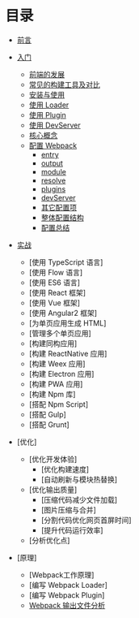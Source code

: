 # 目录
- [前言](前言.md)        
- [入门](入门/入门.md)
    - [前端的发展](入门/前端的发展/前端的发展.md)
    - [常见的构建工具及对比](入门/常见的构建工具及对比/常见的构建工具及对比.md)
    - [安装与使用](入门/安装与使用.md)
    - [使用 Loader](入门/使用Loader.md)
    - [使用 Plugin](入门/使用Plugin.md)
    - [使用 DevServer](入门/使用DevServer.md)
    - [核心概念](入门/核心概念.md)
    - [配置 Webpack](入门/配置Webpack/配置Webpack.md)
        - [entry](入门/配置Webpack/entry.md) 
        - [output](入门/配置Webpack/output.md)
        - [module](入门/配置Webpack/module.md)
        - [resolve](入门/配置Webpack/resolve.md)
        - [plugins](入门/配置Webpack/plugins.md)
        - [devServer](入门/配置Webpack/devServer.md)
        - [其它配置项](入门/配置Webpack/其它配置项.md)
        - [整体配置结构](入门/配置Webpack/整体配置结构.md)
        - [配置总结](入门/配置Webpack/配置总结.md)
        
- [实战](实战/实战.md)
    - [使用 TypeScript 语言]
    - [使用 Flow 语言]
    - [使用 ES6 语言]
    - [使用 React 框架]
    - [使用 Vue 框架]
    - [使用 Angular2 框架]
    - [为单页应用生成 HTML]
    - [管理多个单页应用]
    - [构建同构应用]
    - [构建 ReactNative 应用]
    - [构建 Weex 应用]
    - [构建 Electron 应用]
    - [构建 PWA 应用]
    - [构建 Npm 库]
    - [搭配 Npm Script]
    - [搭配 Gulp]
    - [搭配 Grunt]
    
- [优化]
    - [优化开发体验]
        - [优化构建速度]
        - [自动刷新与模块热替换]
    - [优化输出质量]
        - [压缩代码减少文件加载]
        - [图片压缩与合并]
        - [分割代码优化网页首屏时间]
        - [提升代码运行效率]
    - [分析优化点]    
    
- [原理]
    - [Webpack工作原理]
    - [编写 Webpack Loader]
    - [编写 Webpack Plugin]
    - [Webpack 输出文件分析](原理/Webpack输出文件分析.md)    
    
